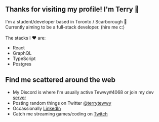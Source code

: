 ## Thanks for visiting my profile! I'm Terry 👋

<!--
**terzhang/terzhang** is a ✨ _special_ ✨ repository because its `README.md` (this file) appears on your GitHub profile.

Here are some ideas to get you started:

- 🔭 I’m currently working on ...
- 🌱 I’m currently learning ...
- 👯 I’m looking to collaborate on ...
- 🤔 I’m looking for help with ...
- 💬 Ask me about ...
- 📫 How to reach me: ...
- 😄 Pronouns: ...
- ⚡ Fun fact: ...
-->
I'm a student/developer based in Toronto / Scarborough :maple_leaf:
<br/>Currently aiming to be a full-stack developer. (hire me c:)
<br/>
<br/>The stacks I :heart: are:
- React
- GraphQL
- TypeScript
- Postgres

## Find me scattered around the web
- My Discord is where I'm usually active Tewwy#4068 or join my dev [server](https://discord.gg/VWMsnhx)
- Posting random things on Twitter [@terrytewwy](https://twitter.com/tewwyterry)
- Occassionally [LinkedIn](https://www.linkedin.com/in/terzhang)
- Catch me streaming games/coding on [Twitch](https://www.twitch.tv/tewwytewwy)
